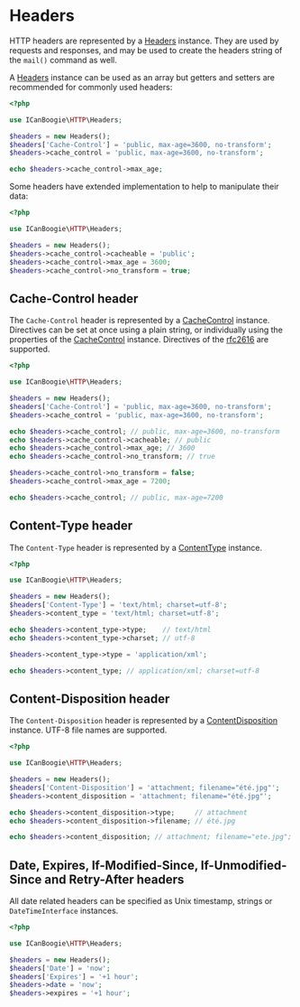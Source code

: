 # Headers

HTTP headers are represented by a [Headers][] instance. They are used by requests and responses, and may be used to
create the headers string of the `mail()` command as well.

A [Headers][] instance can be used as an array but getters and setters are recommended for commonly used headers:

```php
<?php

use ICanBoogie\HTTP\Headers;

$headers = new Headers();
$headers['Cache-Control'] = 'public, max-age=3600, no-transform';
$headers->cache_control = 'public, max-age=3600, no-transform';

echo $headers->cache_control->max_age;
```

Some headers have extended implementation to help to manipulate their data:

```php
<?php

use ICanBoogie\HTTP\Headers;

$headers = new Headers();
$headers->cache_control->cacheable = 'public';
$headers->cache_control->max_age = 3600;
$headers->cache_control->no_transform = true;
```



## Cache-Control header

The `Cache-Control` header is represented by a [CacheControl][] instance. Directives can be set at
once using a plain string, or individually using the properties of the [CacheControl][] instance.
Directives of the [rfc2616](http://www.w3.org/Protocols/rfc2616/rfc2616.html) are supported.

```php
<?php

use ICanBoogie\HTTP\Headers;

$headers = new Headers();
$headers['Cache-Control'] = 'public, max-age=3600, no-transform';
$headers->cache_control = 'public, max-age=3600, no-transform';

echo $headers->cache_control; // public, max-age=3600, no-transform
echo $headers->cache_control->cacheable; // public
echo $headers->cache_control->max_age; // 3600
echo $headers->cache_control->no_transform; // true

$headers->cache_control->no_transform = false;
$headers->cache_control->max_age = 7200;

echo $headers->cache_control; // public, max-age=7200
```



## Content-Type header

The `Content-Type` header is represented by a [ContentType][] instance.

```php
<?php

use ICanBoogie\HTTP\Headers;

$headers = new Headers();
$headers['Content-Type'] = 'text/html; charset=utf-8';
$headers->content_type = 'text/html; charset=utf-8';

echo $headers->content_type->type;    // text/html
echo $headers->content_type->charset; // utf-8

$headers->content_type->type = 'application/xml';

echo $headers->content_type; // application/xml; charset=utf-8
```



## Content-Disposition header

The `Content-Disposition` header is represented by a [ContentDisposition][] instance. UTF-8 file names are supported.

```php
<?php

use ICanBoogie\HTTP\Headers;

$headers = new Headers();
$headers['Content-Disposition'] = 'attachment; filename="été.jpg"';
$headers->content_disposition = 'attachment; filename="été.jpg"';

echo $headers->content_disposition->type;     // attachment
echo $headers->content_disposition->filename; // été.jpg

echo $headers->content_disposition; // attachment; filename="ete.jpg"; filename*=UTF-8''%C3%A9t%C3%A9.jpg
```



## Date, Expires, If-Modified-Since, If-Unmodified-Since and Retry-After headers

All date related headers can be specified as Unix timestamp, strings or `DateTimeInterface` instances.

```php
<?php

use ICanBoogie\HTTP\Headers;

$headers = new Headers();
$headers['Date'] = 'now';
$headers['Expires'] = '+1 hour';
$headers->date = 'now';
$headers->expires = '+1 hour';
```



[Headers]:            ../lib/Headers.php
[CacheControl]:       ../lib/Headers/CacheControl.php
[ContentDisposition]: ../lib/Headers/ContentDisposition.php
[ContentType]:        ../lib/Headers/ContentType.php
